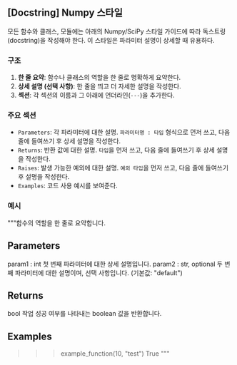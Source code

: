 ## [Docstring] Numpy 스타일

모든 함수와 클래스, 모듈에는 아래의 Numpy/SciPy 스타일 가이드에 따라 독스트링(docstring)을 작성해야 한다. 이 스타일은 파라미터 설명이 상세할 때 유용하다.

### 구조
1.  **한 줄 요약**: 함수나 클래스의 역할을 한 줄로 명확하게 요약한다.
2.  **상세 설명 (선택 사항)**: 한 줄을 띄고 더 자세한 설명을 작성한다.
3.  **섹션**: 각 섹션의 이름과 그 아래에 언더라인(`---`)을 추가한다.

### 주요 섹션
-   `Parameters`: 각 파라미터에 대한 설명. `파라미터명 : 타입` 형식으로 먼저 쓰고, 다음 줄에 들여쓰기 후 상세 설명을 작성한다.
-   `Returns`: 반환 값에 대한 설명. `타입`을 먼저 쓰고, 다음 줄에 들여쓰기 후 상세 설명을 작성한다.
-   `Raises`: 발생 가능한 예외에 대한 설명. `예외 타입`을 먼저 쓰고, 다음 줄에 들여쓰기 후 설명을 작성한다.
-   `Examples`: 코드 사용 예시를 보여준다.

### 예시
"""함수의 역할을 한 줄로 요약합니다.

Parameters
----------
param1 : int
    첫 번째 파라미터에 대한 상세 설명입니다.
param2 : str, optional
    두 번째 파라미터에 대한 설명이며, 선택 사항입니다. (기본값: "default")

Returns
-------
bool
    작업 성공 여부를 나타내는 boolean 값을 반환합니다.

Examples
--------
>>> example_function(10, "test")
True
"""